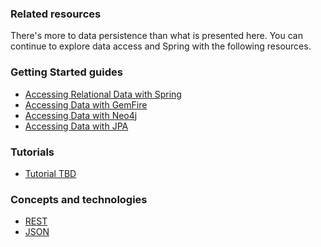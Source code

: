 ### Related resources

There's more to data persistence than what is presented here. You can continue to explore data access and Spring with the following resources.

### Getting Started guides

* [Accessing Relational Data with Spring][gs-relational-data-access]
* [Accessing Data with GemFire][gs-accessing-data-gemfire]
* [Accessing Data with Neo4j][gs-accessing-data-neo4j]
* [Accessing Data with JPA][gs-accessing-data-jpa]

[gs-accessing-data-gemfire]: /guides/gs/accessing-data-gemfire/content
[gs-relational-data-access]: /guides/gs/relational-data-access/content
[gs-accessing-data-neo4j]: /guides/gs/accessing-data-neo4j/content
[gs-accessing-data-jpa]: /guides/gs/accessing-data-jpa/content

### Tutorials

* [Tutorial TBD][tut-tbd]

[tut-tbd]: /guides/tutorials/tbd

### Concepts and technologies

* [REST][u-rest]
* [JSON][u-json]

[u-rest]: /understanding/rest
[u-json]: /understanding/json
